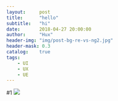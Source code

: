 ---layout:     posttitle:      "hello"subtitle:   "hi"date:       2018-04-27 20:00:00author:     "Hux"header-img: "img/post-bg-re-vs-ng2.jpg"header-mask: 0.3catalog:    truetags:    - UI    - UX    - UE---#1![](https://image.uisdc.com/wp-content/uploads/2018/04/uisdc-zh-20180426-3.jpg)
